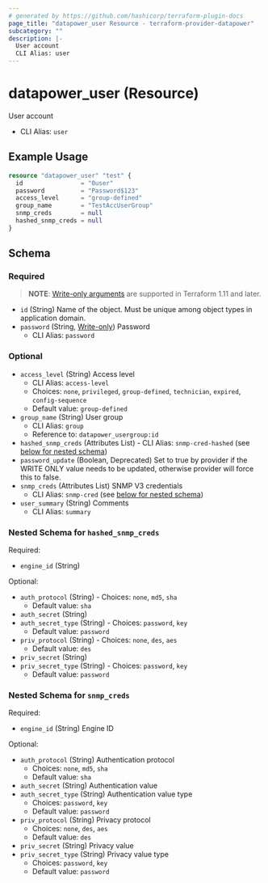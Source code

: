 ```yaml
---
# generated by https://github.com/hashicorp/terraform-plugin-docs
page_title: "datapower_user Resource - terraform-provider-datapower"
subcategory: ""
description: |-
  User account
  CLI Alias: user
---
```


# datapower_user (Resource)

User account
  - CLI Alias: `user`

## Example Usage

```terraform
resource "datapower_user" "test" {
  id                = "0user"
  password          = "Password$123"
  access_level      = "group-defined"
  group_name        = "TestAccUserGroup"
  snmp_creds        = null
  hashed_snmp_creds = null
}
```

<!-- schema generated by tfplugindocs -->
## Schema

### Required

> **NOTE**: [Write-only arguments](https://developer.hashicorp.com/terraform/language/resources/ephemeral#write-only-arguments) are supported in Terraform 1.11 and later.

- `id` (String) Name of the object. Must be unique among object types in application domain.
- `password` (String, [Write-only](https://developer.hashicorp.com/terraform/language/resources/ephemeral#write-only-arguments)) Password
  - CLI Alias: `password`

### Optional

- `access_level` (String) Access level
  - CLI Alias: `access-level`
  - Choices: `none`, `privileged`, `group-defined`, `technician`, `expired`, `config-sequence`
  - Default value: `group-defined`
- `group_name` (String) User group
  - CLI Alias: `group`
  - Reference to: `datapower_usergroup:id`
- `hashed_snmp_creds` (Attributes List) - CLI Alias: `snmp-cred-hashed` (see [below for nested schema](#nestedatt--hashed_snmp_creds))
- `password_update` (Boolean, Deprecated) Set to true by provider if the WRITE ONLY value needs to be updated, otherwise provider will force this to false.
- `snmp_creds` (Attributes List) SNMP V3 credentials
  - CLI Alias: `snmp-cred` (see [below for nested schema](#nestedatt--snmp_creds))
- `user_summary` (String) Comments
  - CLI Alias: `summary`

<a id="nestedatt--hashed_snmp_creds"></a>
### Nested Schema for `hashed_snmp_creds`

Required:

- `engine_id` (String)

Optional:

- `auth_protocol` (String) - Choices: `none`, `md5`, `sha`
  - Default value: `sha`
- `auth_secret` (String)
- `auth_secret_type` (String) - Choices: `password`, `key`
  - Default value: `password`
- `priv_protocol` (String) - Choices: `none`, `des`, `aes`
  - Default value: `des`
- `priv_secret` (String)
- `priv_secret_type` (String) - Choices: `password`, `key`
  - Default value: `password`


<a id="nestedatt--snmp_creds"></a>
### Nested Schema for `snmp_creds`

Required:

- `engine_id` (String) Engine ID

Optional:

- `auth_protocol` (String) Authentication protocol
  - Choices: `none`, `md5`, `sha`
  - Default value: `sha`
- `auth_secret` (String) Authentication value
- `auth_secret_type` (String) Authentication value type
  - Choices: `password`, `key`
  - Default value: `password`
- `priv_protocol` (String) Privacy protocol
  - Choices: `none`, `des`, `aes`
  - Default value: `des`
- `priv_secret` (String) Privacy value
- `priv_secret_type` (String) Privacy value type
  - Choices: `password`, `key`
  - Default value: `password`
